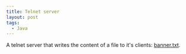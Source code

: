 ```yaml
---
title: Telnet server
layout: post
tags:
  - Java
---
```

A telnet server that writes the content of a file to it's clients: [banner.txt](http://www.timvw.be/wp-content/code/java/banner.txt).
